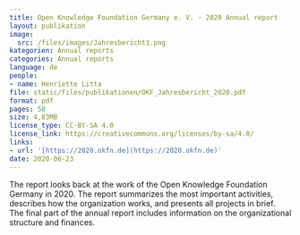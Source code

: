 ```yaml
---
title: Open Knowledge Foundation Germany e. V. - 2020 Annual report
layout: publikation
image:
  src: /files/images/Jahresbericht1.png
kategorien: Annual reports
categories: Annual reports
language: de
people:
- name: Henriette Litta
file: static/files/publikationen/OKF_Jahresbericht_2020.pdf
format: pdf
pages: 58
size: 4,83MB
license_type: CC-BY-SA 4.0
license_link: https://creativecommons.org/licenses/by-sa/4.0/
links:
- url: '[https://2020.okfn.de](https://2020.okfn.de)'
date: 2020-06-23
---
```


The report looks back at the work of the Open Knowledge Foundation Germany in 2020. The report summarizes the most important activities, describes how the organization works, and presents all projects in brief. The final part of the annual report includes information on the organizational structure and finances.
